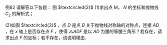 例62 请解答以下各题： 图 $\textcircled{2}$
(1)求出点 M， $N$ 的坐标和抛物线 $C _ { 2 }$ 的解析式；

(2)如图 $\textcircled{2}$ ，点 $D$ 是点 $B$ 关于抛物线对称轴的对称点，连接 $A D$ ，在 $x$ 轴上是否存在点 $F$ ，使得 $\triangle A D F$ 是以 $A D$ 为腰的等腰三角形？若存在，请求出点 $F$ 的坐标；若不存在，请说明理由．
